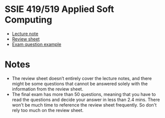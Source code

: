# SSIE 419/519 Applied Soft Computing

- [Lecture note](https://skojaku-classroom.notion.site/Applied-Soft-Computing-4902112081a5430abfb2471f4c03e6a1?pvs=74)
- [Review sheet](review-sheet.md)
- [Exam question example](exam-examples.md)

# Notes
- The review sheet doesn’t entirely cover the lecture notes, and there might be some questions that cannot be answered solely with the information from the review sheet.
- The final exam has more than 50 questions, meaning that you have to read the questions and decide your answer in less than 2.4 mins. There won't be much time to reference the review sheet frequently. So don't rely too much on the review sheet.
